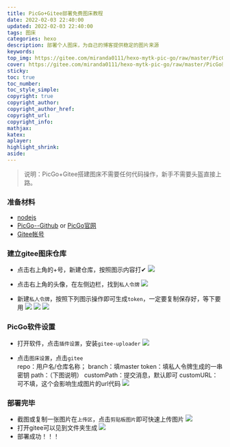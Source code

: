 ```yaml
---
title: PicGo+Gitee部署免费图床教程
date: 2022-02-03 22:40:00
updated: 2022-02-03 22:40:00
tags: 图床
categories: hexo
description: 部署个人图床，为自己的博客提供稳定的图片来源
keywords:
top_img: https://gitee.com/miranda0111/hexo-mytk-pic-go/raw/master/PicGo教程/20220203203008.png
cover: https://gitee.com/miranda0111/hexo-mytk-pic-go/raw/master/PicGo教程/20220203203008.png
sticky: 
toc: true
toc_number: 
toc_style_simple: 
copyright: true
copyright_author: 
copyright_author_href: 
copyright_url: 
copyright_info:
mathjax:
katex:
aplayer:
highlight_shrink:
aside:
---
```


>说明：PicGo+Gitee搭建图床不需要任何代码操作，新手不需要头盔直接上路。

### 准备材料

 - [nodejs](http://nodejs.cn/)
 - [PicGo--Github](https://github.com/Molunerfinn/PicGo) or [PicGo官网](https://molunerfinn.com/PicGo/)
 - [Gitee帐号](https://gitee.com/)

### 建立gitee图床仓库

 - 点击右上角的+号，新建仓库，按照图示内容打✔
    ![](https://gitee.com/miranda0111/hexo-mytk-pic-go/raw/master/PicGo教程/20220203204145.png)

 - 点击右上角的头像，在左侧边栏，找到`私人令牌`
    ![](https://gitee.com/miranda0111/hexo-mytk-pic-go/raw/master/PicGo教程/20220203204401.png)

 - 新建`私人令牌`，按照下列图示操作即可生成`token`，一定要复制保存好，等下要用
    ![](https://gitee.com/miranda0111/hexo-mytk-pic-go/raw/master/PicGo教程/20220203204415.png)
    ![](https://gitee.com/miranda0111/hexo-mytk-pic-go/raw/master/PicGo教程/20220203204422.png)
    ![](https://gitee.com/miranda0111/hexo-mytk-pic-go/raw/master/PicGo教程/20220203204431.png)

### PicGo软件设置

 - 打开软件，点击`插件设置`，安装`gitee-uploader`
    ![](https://gitee.com/miranda0111/hexo-mytk-pic-go/raw/master/PicGo教程/20220203204827.png)

 - 点击`图床设置`，点击`gitee`  
   repo：用户名/仓库名称；
   branch：填master
   token：填私人令牌生成的一串密钥
   path：（下图说明）
   customPath：提交消息，默认即可
   customURL： 可不填，这个会影响生成图片的url代码
    ![](https://gitee.com/miranda0111/hexo-mytk-pic-go/raw/master/PicGo教程/20220203205159.png)

### 部署完毕

 - 截图或复制一张图片在`上传区`，点击`剪贴板图片`即可快速上传图片
    ![](https://gitee.com/miranda0111/hexo-mytk-pic-go/raw/master/PicGo教程/20220203210100.png)
 - 打开gitee可以见到文件夹生成
    ![](https://gitee.com/miranda0111/hexo-mytk-pic-go/raw/master/PicGo教程/20220203210239.png)
 - 部署成功！！！